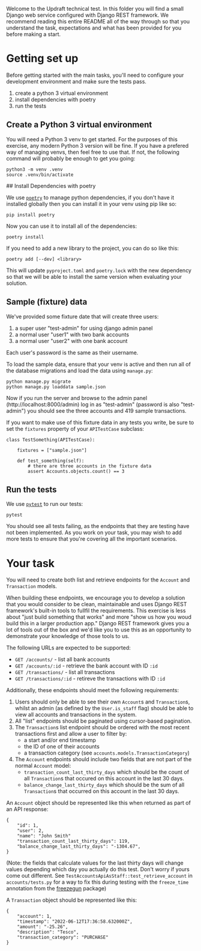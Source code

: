 Welcome to the Updraft technical test. In this folder you will find a small
Django web service configured with Django REST framework. We recommend reading
this entire README all of the way through so that you understand the task,
expectations and what has been provided for you before making a start.

# Getting set up

Before getting started with the main tasks, you'll need to configure your
development environment and make sure the tests pass.

1. create a python 3 virtual environment
2. install dependencies with poetry
3. run the tests

## Create a Python 3 virtual environment

You will need a Python 3 venv to get started. For the purposes of this exercise,
any modern Python 3 version will be fine. If you have a prefered way of managing
venvs, then feel free to use that. If not, the following command will probably
be enough to get you going:

```
python3 -m venv .venv
source .venv/bin/activate
```

## Install Dependencies with poetry

We use [`poetry`](https://python-poetry.org/) to manage python dependencies, if
you don't have it installed globally then you can install it in your venv using
pip like so:

```
pip install poetry
```

Now you can use it to install all of the dependencies:

```
poetry install
```

If you need to add a new library to the project, you can do so like this:

```
poetry add [--dev] <library>
```

This will update `pyproject.toml` and `poetry.lock` with the new dependency so
that we will be able to install the same version when evaluating your solution.

## Sample (fixture) data

We've provided some fixture date that will create three users:

1. a super user "test-admin" for using django admin panel
2. a normal user "user1" with two bank accounts
3. a normal user "user2" with one bank account

Each user's password is the same as their username.

To load the sample data, ensure that your venv is active and then run all of the
database migrations and load the data using `manage.py`:

```
python manage.py migrate
python manage.py loaddata sample.json
```

Now if you run the server and browse to the admin panel
(http://localhost:8000/admin) log in as "test-admin" (password is also
"test-admin") you should see the three accounts and 419 sample transactions.

If you want to make use of this fixture data in any tests you write, be sure to
set the `fixtures` property of your `APITestCase` subclass:

```
class TestSomething(APITestCase):

    fixtures = ["sample.json"]

    def test_something(self):
        # there are three accounts in the fixture data
        assert Accounts.objects.count() == 3
```

## Run the tests

We use [`pytest`](https://pytest.org/) to run our tests:

```
pytest
```

You should see all tests failing, as the endpoints that they are testing have
not been implemented. As you work on your task, you may wish to add more tests
to ensure that you're covering all the important scenarios.

# Your task

You will need to create both list and retrieve endpoints for the `Account` and
`Transaction` models.

When building these endpoints, we encourage you to develop a solution that you
would consider to be clean, maintainable and uses Django REST framework's
built-in tools to fullfil the requirements. This exercise is less about "just
build something that works" and more "show us how you woud build this in a
larger production app." Django REST framework gives you a lot of tools out of
the box and we'd like you to use this as an opportunity to demonstrate your
knowledge of those tools to us.

The following URLs are expected to be supported:

- `GET /accounts/` - list all bank accounts
- `GET /accounts/:id` - retrieve the bank account with ID `:id`
- `GET /transactions/` - list all transactions
- `GET /transactions/:id` - retireve the transactions with ID `:id`

Additionally, these endpoints should meet the following requirements:

1. Users should only be able to see their own `Account`s and `Transaction`s,
   whilst an admin (as defined by the `User.is_staff` flag) should be able to
   view all accounts and transactions in the system.
2. All "list" endpoints should be paginated using cursor-based pagination.
3. The `Transaction`s list endpoint should be ordered with the most recent
   transactions first and allow a user to filter by:
   - a start and/or end timestamp
   - the ID of one of their accounts
   - a transaction category (see `accounts.models.TransactionCategory`)
4. The `Account` endpoints should include two fields that are not part of the
   normal `Account` model:
   - `transaction_count_last_thirty_days` which should be the count of all
     `Transaction`s that occured on this account in the last 30 days.
   - `balance_change_last_thirty_days` which should be the sum of all
     `Transaction`s that occurred on this account in the last 30 days.

An `Account` object should be represented like this when returned as part of an
API response:

```
{
    "id": 1,
    "user": 2,
    "name": "John Smith"
    "transaction_count_last_thirty_days": 119,
    "balance_change_last_thirty_days": "-1304.67",
}
```

(Note: the fields that calculate values for the last thirty days will change
values depending which day you actually do this test. Don't worry if yours come
out different. See `TestAccountsApiAsStaff::test_retrieve_account` in
`accounts/tests.py` for a way to fix this during testing with the `freeze_time`
annotation from the [freezegun](https://github.com/spulec/freezegun) package)

A `Transaction` object should be represented like this:

```
{
    "account": 1,
    "timestamp": "2022-06-12T17:36:58.632000Z",
    "amount": "-25.26",
    "description": "Tesco",
    "transaction_category": "PURCHASE"
}
```
